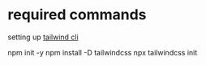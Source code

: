 # required commands

setting up [tailwind cli](https://tailwindcss.com/docs/installation)

npm init -y
npm install -D tailwindcss
npx tailwindcss init
